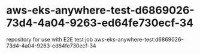 # aws-eks-anywhere-test-d6869026-73d4-4a04-9263-ed64fe730ecf-34
repository for use with E2E test job aws-eks-anywhere-test:d6869026-73d4-4a04-9263-ed64fe730ecf-34
